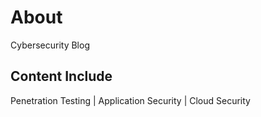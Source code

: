 # About
Cybersecurity Blog

## Content Include
Penetration Testing | Application Security | Cloud Security
